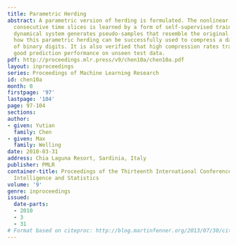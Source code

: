 ```yaml
---
title: Parametric Herding
abstract: A parametric version of herding is formulated. The nonlinear mapping between
  consecutive time slices is learned by a form of self-supervised training. The resulting
  dynamical system generates pseudo-samples that resemble the original data. We show
  how this parametric herding can be successfully used to compress a dataset consisting
  of binary digits. It is also verified that high compression rates translate into
  good prediction performance on unseen test data.
pdf: http://proceedings.mlr.press/v9/chen10a/chen10a.pdf
layout: inproceedings
series: Proceedings of Machine Learning Research
id: chen10a
month: 0
firstpage: '97'
lastpage: '104'
page: 97-104
sections: 
author:
- given: Yutian
  family: Chen
- given: Max
  family: Welling
date: 2010-03-31
address: Chia Laguna Resort, Sardinia, Italy
publisher: PMLR
container-title: Proceedings of the Thirteenth International Conference on Artificial
  Intelligence and Statistics
volume: '9'
genre: inproceedings
issued:
  date-parts:
  - 2010
  - 3
  - 31
# Format based on citeproc: http://blog.martinfenner.org/2013/07/30/citeproc-yaml-for-bibliographies/
---
```

